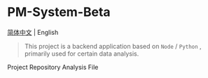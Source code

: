 # PM-System-Beta
[简体中文](https://github.com/SuLea-IT/PM-System-Beta/blob/main/README.md) | English
> This project is a backend application based on `Node` / `Python` , primarily used for certain data analysis.

Project Repository Analysis File
